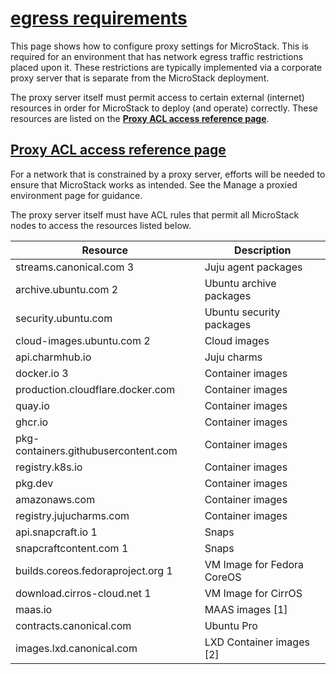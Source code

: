# **[egress requirements](https://discourse.ubuntu.com/t/manage-a-proxied-environment/43946)**

This page shows how to configure proxy settings for MicroStack. This is required for an environment that has network egress traffic restrictions placed upon it. These restrictions are typically implemented via a corporate proxy server that is separate from the MicroStack deployment.

The proxy server itself must permit access to certain external (internet) resources in order for MicroStack to deploy (and operate) correctly. These resources are listed on the **[Proxy ACL access reference page](https://discourse.ubuntu.com/t/43948)**.

## **[Proxy ACL access reference page](https://discourse.ubuntu.com/t/43948)**

For a network that is constrained by a proxy server, efforts will be needed to ensure that MicroStack works as intended. See the Manage a proxied environment page for guidance.

The proxy server itself must have ACL rules that permit all MicroStack nodes to access the resources listed below.

| Resource                             | Description                |
|--------------------------------------|----------------------------|
| streams.canonical.com 3              | Juju agent packages        |
| archive.ubuntu.com 2                 | Ubuntu archive packages    |
| security.ubuntu.com                  | Ubuntu security packages   |
| cloud-images.ubuntu.com 2            | Cloud images               |
| api.charmhub.io                      | Juju charms                |
| docker.io 3                          | Container images           |
| production.cloudflare.docker.com     | Container images           |
| quay.io                              | Container images           |
| ghcr.io                              | Container images           |
| pkg-containers.githubusercontent.com | Container images           |
| registry.k8s.io                      | Container images           |
| pkg.dev                              | Container images           |
| amazonaws.com                        | Container images           |
| registry.jujucharms.com              | Container images           |
| api.snapcraft.io 1                   | Snaps                      |
| snapcraftcontent.com 1               | Snaps                      |
| builds.coreos.fedoraproject.org 1    | VM Image for Fedora CoreOS |
| download.cirros-cloud.net 1          | VM Image for CirrOS        |
| maas.io                              | MAAS images [1]            |
| contracts.canonical.com              | Ubuntu Pro                 |
| images.lxd.canonical.com             | LXD Container images [2]   |
